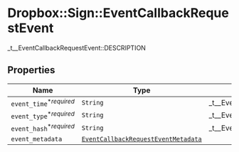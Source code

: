 # Dropbox::Sign::EventCallbackRequestEvent

_t__EventCallbackRequestEvent::DESCRIPTION

## Properties

| Name | Type | Description | Notes |
| ---- | ---- | ----------- | ----- |
| `event_time`<sup>*_required_</sup> | ```String``` |  _t__EventCallbackRequestEvent::EVENT_TIME  |  |
| `event_type`<sup>*_required_</sup> | ```String``` |  _t__EventCallbackRequestEvent::EVENT_TYPE  |  |
| `event_hash`<sup>*_required_</sup> | ```String``` |  _t__EventCallbackRequestEvent::EVENT_HASH  |  |
| `event_metadata` | [```EventCallbackRequestEventMetadata```](EventCallbackRequestEventMetadata.md) |    |  |

